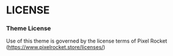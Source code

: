 # LICENSE #

### Theme License ###

Use of this theme is governed by the license terms of Pixel Rocket (https://www.pixelrocket.store/licenses/)
